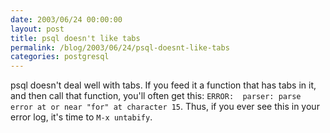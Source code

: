 ```yaml
---
date: 2003/06/24 00:00:00
layout: post
title: psql doesn't like tabs
permalink: /blog/2003/06/24/psql-doesnt-like-tabs
categories: postgresql
---
```


psql doesn't deal well with tabs. If you feed it a function that has tabs  in it, and then call that function, you'll often get this:  `ERROR:  parser: parse error at or near "for" at character 15`.  Thus, if you ever see this in your error log, it's time to `M-x untabify`.
